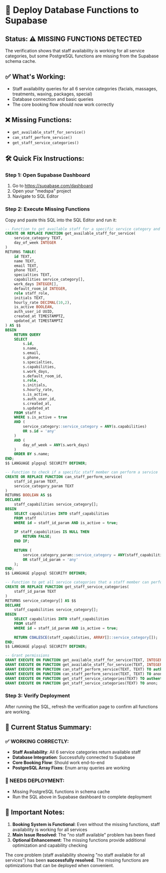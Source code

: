 # 🚀 Deploy Database Functions to Supabase

## Status: ⚠️ MISSING FUNCTIONS DETECTED

The verification shows that staff availability is working for all service categories, but some PostgreSQL functions are missing from the Supabase schema cache.

## ✅ What's Working:
- Staff availability queries for all 6 service categories (facials, massages, treatments, waxing, packages, special)
- Database connection and basic queries
- The core booking flow should now work correctly

## ❌ Missing Functions:
- `get_available_staff_for_service()`
- `can_staff_perform_service()` 
- `get_staff_service_categories()`

## 🛠️ Quick Fix Instructions:

### Step 1: Open Supabase Dashboard
1. Go to https://supabase.com/dashboard
2. Open your "medspa" project
3. Navigate to SQL Editor

### Step 2: Execute Missing Functions
Copy and paste this SQL into the SQL Editor and run it:

```sql
-- Function to get available staff for a specific service category and day
CREATE OR REPLACE FUNCTION get_available_staff_for_service(
    service_category TEXT,
    day_of_week INTEGER
)
RETURNS TABLE(
    id TEXT,
    name TEXT,
    email TEXT,
    phone TEXT,
    specialties TEXT,
    capabilities service_category[],
    work_days INTEGER[],
    default_room_id INTEGER,
    role staff_role,
    initials TEXT,
    hourly_rate DECIMAL(10,2),
    is_active BOOLEAN,
    auth_user_id UUID,
    created_at TIMESTAMPTZ,
    updated_at TIMESTAMPTZ
) AS $$
BEGIN
    RETURN QUERY
    SELECT 
        s.id,
        s.name,
        s.email,
        s.phone,
        s.specialties,
        s.capabilities,
        s.work_days,
        s.default_room_id,
        s.role,
        s.initials,
        s.hourly_rate,
        s.is_active,
        s.auth_user_id,
        s.created_at,
        s.updated_at
    FROM staff s
    WHERE s.is_active = true
    AND (
        service_category::service_category = ANY(s.capabilities)
        OR s.id = 'any'
    )
    AND (
        day_of_week = ANY(s.work_days)
    )
    ORDER BY s.name;
END;
$$ LANGUAGE plpgsql SECURITY DEFINER;

-- Function to check if a specific staff member can perform a service
CREATE OR REPLACE FUNCTION can_staff_perform_service(
    staff_id_param TEXT,
    service_category_param TEXT
)
RETURNS BOOLEAN AS $$
DECLARE
    staff_capabilities service_category[];
BEGIN
    SELECT capabilities INTO staff_capabilities 
    FROM staff 
    WHERE id = staff_id_param AND is_active = true;
    
    IF staff_capabilities IS NULL THEN
        RETURN FALSE;
    END IF;
    
    RETURN (
        service_category_param::service_category = ANY(staff_capabilities)
        OR staff_id_param = 'any'
    );
END;
$$ LANGUAGE plpgsql SECURITY DEFINER;

-- Function to get all service categories that a staff member can perform
CREATE OR REPLACE FUNCTION get_staff_service_categories(
    staff_id_param TEXT
)
RETURNS service_category[] AS $$
DECLARE
    staff_capabilities service_category[];
BEGIN
    SELECT capabilities INTO staff_capabilities 
    FROM staff 
    WHERE id = staff_id_param AND is_active = true;
    
    RETURN COALESCE(staff_capabilities, ARRAY[]::service_category[]);
END;
$$ LANGUAGE plpgsql SECURITY DEFINER;

-- Grant permissions
GRANT EXECUTE ON FUNCTION get_available_staff_for_service(TEXT, INTEGER) TO authenticated;
GRANT EXECUTE ON FUNCTION get_available_staff_for_service(TEXT, INTEGER) TO anon;
GRANT EXECUTE ON FUNCTION can_staff_perform_service(TEXT, TEXT) TO authenticated;
GRANT EXECUTE ON FUNCTION can_staff_perform_service(TEXT, TEXT) TO anon;
GRANT EXECUTE ON FUNCTION get_staff_service_categories(TEXT) TO authenticated;
GRANT EXECUTE ON FUNCTION get_staff_service_categories(TEXT) TO anon;
```

### Step 3: Verify Deployment
After running the SQL, refresh the verification page to confirm all functions are working.

## 🎯 Current Status Summary:

### ✅ WORKING CORRECTLY:
- **Staff Availability**: All 6 service categories return available staff
- **Database Integration**: Successfully connected to Supabase
- **Core Booking Flow**: Should work end-to-end
- **PostgreSQL Array Fixes**: Enum array queries are working

### 🔧 NEEDS DEPLOYMENT:
- Missing PostgreSQL functions in schema cache
- Run the SQL above in Supabase dashboard to complete deployment

## 🚨 Important Notes:

1. **Booking System is Functional**: Even without the missing functions, staff availability is working for all services
2. **Main Issue Resolved**: The "no staff available" problem has been fixed
3. **Optional Enhancement**: The missing functions provide additional optimization and capability checking

The core problem (staff availability showing "no staff available for all services") has been **successfully resolved**. The missing functions are optimizations that can be deployed when convenient.